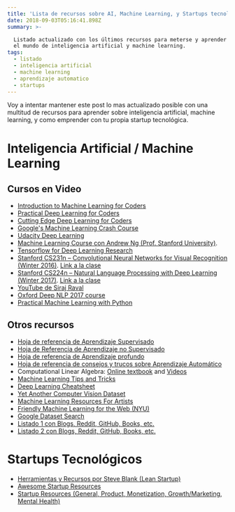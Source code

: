 ```yaml
---
title: 'Lista de recursos sobre AI, Machine Learning, y Startups tecnológicos'
date: 2018-09-03T05:16:41.898Z
summary: >-

  Listado actualizado con los últimos recursos para meterse y aprender mas sobre
  el mundo de inteligencia artificial y machine learning.
tags:
  - listado
  - inteligencia artificial
  - machine learning
  - aprendizaje automatico
  - startups
---
```

Voy a intentar mantener este post lo mas actualizado posible con una multitud de recursos para aprender sobre inteligencia artificial, machine learning, y como emprender con tu propia startup tecnológica.

# Inteligencia Artificial / Machine Learning
## Cursos en Video
* [Introduction to Machine Learning for Coders](http://course.fast.ai/ml)
* [Practical Deep Learning for Coders](http://course.fast.ai/)
* [Cutting Edge Deep Learning for Coders](http://course.fast.ai/part2.html)
* [Google's Machine Learning Crash Course](https://developers.google.com/machine-learning/crash-course/)
* [Udacity Deep Learning](https://www.udacity.com/course/deep-learning--ud730)
* [Machine Learning Course con Andrew Ng (Prof. Stanford University)](https://www.youtube.com/watch?v=PPLop4L2eGk&list=PLLssT5z_DsK-h9vYZkQkYNWcItqhlRJLN).
* [Tensorflow for Deep Learning Research](https://www.youtube.com/watch?v=g-EvyKpZjmQ&t=0s&list=WL&index=17)
* [Stanford CS231n – Convolutional Neural Networks for Visual Recognition (Winter 2016)](https://www.youtube.com/watch?v=g-PvXUjD6qg&list=PLlJy-eBtNFt6EuMxFYRiNRS07MCWN5UIA). [Link a la clase](http://cs231n.stanford.edu)
* [Stanford CS224n – Natural Language Processing with Deep Learning (Winter 2017)](https://www.youtube.com/playlist?list=PL3FW7Lu3i5Jsnh1rnUwq_TcylNr7EkRe6). [Link a la clase](http://web.stanford.edu/class/cs224n/)
* [YouTube de Siraj Raval](https://www.youtube.com/channel/UCWN3xxRkmTPmbKwht9FuE5A)
* [Oxford Deep NLP 2017 course](https://github.com/oxford-cs-deepnlp-2017/lectures)
* [Practical Machine Learning with Python](https://www.youtube.com/watch?list=PLQVvvaa0QuDfKTOs3Keq_kaG2P55YRn5v&v=OGxgnH8y2NM)

## Otros recursos
* [Hoja de referencia de Aprendizaje Supervisado](https://stanford.edu/~shervine/l/es/teaching/cs-229/hoja-referencia-aprendizaje-supervisado)
* [Hoja de Referencia de Aprendizaje no Supervisado](https://stanford.edu/~shervine/l/es/teaching/cs-229/hoja-referencia-aprendizaje-no-supervisado)
* [Hoja de referencia de Aprendizaje profundo](https://stanford.edu/~shervine/l/es/teaching/cs-229/hoja-referencia-aprendizaje-profundo)
* [Hoja de referencia de consejos y trucos sobre Aprendizaje Automático](https://stanford.edu/~shervine/l/es/teaching/cs-229/hoja-referencia-aprendizaje-automatico-consejos-trucos)
* Computational Linear Algebra: [Online textbook](https://github.com/fastai/numerical-linear-algebra/blob/master/README.md) and [Videos](https://www.youtube.com/playlist?list=PLtmWHNX-gukIc92m1K0P6bIOnZb-mg0hY)
* [Machine Learning Tips and Tricks](https://stanford.edu/~shervine/teaching/cs-229/cheatsheet-machine-learning-tips-and-tricks)
* [Deep Learning Cheatsheet](https://stanford.edu/~shervine/teaching/cs-229/cheatsheet-deep-learning)
* [Yet Another Computer Vision Dataset](https://riemenschneider.hayko.at/vision/dataset)
* [Machine Learning Resources For Artists](http://ml4a.github.io)
* [Friendly Machine Learning for the Web (NYU)](https://ml5js.org)
* [Google Dataset Search](https://toolbox.google.com/datasetsearch)
* [Listado 1 con Blogs, Reddit, GitHub, Books, etc.](https://medium.com/machine-learning-in-practice/my-curated-list-of-ai-and-machine-learning-resources-from-around-the-web-9a97823b8524)
* [Listado 2 con Blogs, Reddit, GitHub, Books, etc.](https://github.com/owainlewis/awesome-artificial-intelligence)

# Startups Tecnológicos
* [Herramientas y Recursos por Steve Blank (Lean Startup)](https://steveblank.com/tools-and-blogs-for-entrepreneurs)
* [Awesome Startup Resources](https://github.com/ahmadnassri/awesome-startup-resources)
* [Startup Resources (General, Product, Monetization, Growth/Marketing, Mental Health)](https://github.com/JonathanZWhite/Startup-Resources)
